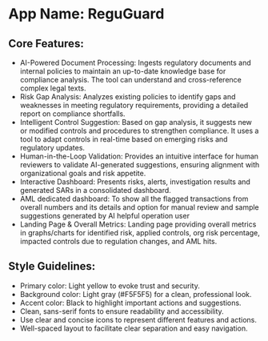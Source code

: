 # **App Name**: ReguGuard

## Core Features:

- AI-Powered Document Processing: Ingests regulatory documents and internal policies to maintain an up-to-date knowledge base for compliance analysis. The tool can understand and cross-reference complex legal texts.
- Risk Gap Analysis: Analyzes existing policies to identify gaps and weaknesses in meeting regulatory requirements, providing a detailed report on compliance shortfalls.
- Intelligent Control Suggestion: Based on gap analysis, it suggests new or modified controls and procedures to strengthen compliance. It uses a tool to adapt controls in real-time based on emerging risks and regulatory updates.
- Human-in-the-Loop Validation: Provides an intuitive interface for human reviewers to validate AI-generated suggestions, ensuring alignment with organizational goals and risk appetite.
- Interactive Dashboard: Presents risks, alerts, investigation results and generated SARs in a consolidated dashboard.
- AML dedicated dashboard: To show all the flagged transactions from overall numbers and its details and option for manual review and sample suggestions generated by AI helpful operation user
- Landing Page & Overall Metrics: Landing page providing overall metrics in graphs/charts for identified risk, applied controls, org risk percentage, impacted controls due to regulation changes, and AML hits.

## Style Guidelines:

- Primary color: Light yellow to evoke trust and security.
- Background color: Light gray (#F5F5F5) for a clean, professional look.
- Accent color: Black to highlight important actions and suggestions.
- Clean, sans-serif fonts to ensure readability and accessibility.
- Use clear and concise icons to represent different features and actions.
- Well-spaced layout to facilitate clear separation and easy navigation.